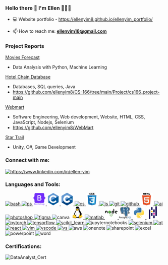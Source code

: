 ### Hello there 👋 I'm Ellen 👩🏻‍💻


<!---
<img width="1834" alt="ellenGitHubBanner" src="https://github.com/ellenyim8/ellenyim8/assets/69826832/d9121c7e-1925-4d8e-975d-e679609087e6">
- Portfolio: https://ellenyim8.github.io/ellenyim_portfolio/
- I'm interested working for any industry, where I can align my skills and passion into the role of Information Security Analyst, Technical Writer, Web Developer, or Data Analyst. 

- 📄 Know about my experiences in cybersecurity, office administration, and website management

- 👯 I’m looking to collaborate with anyone whether to network or work on a project.

- 😄 Pronouns: she/her
- I’m currently seeking for job interviews. Please reach out and connect with me for any entry-level, full-time opportunities as a Data Analyst, Cyber Analyst, or even continuing my role as an Administrative Assistant. 
- 👩🏻‍💻 **Interests: Cybersecurity, Data Analytics, Data Science**

--> 

- 💻 Website portfolio - https://ellenyim8.github.io/ellenyim_portfolio/

- 📫 How to reach me: <b>ellenyim18@gmail.com</b> <br> 

<!---  - 🌱 I’m currently learning Prompt Engineering (Generative AI) practices. --> 
<!--- - 👨‍💻 My public repository projects are available here --> 
<h3 align="left">Project Reports </h3>

[Movies Forecast](https://github.com/user-attachments/files/16114186/CS105.Final.Project.Report.pdf)
* Data Analysis with Python, Machine Learning

[Hotel Chain Database](https://github.com/user-attachments/files/16114194/CS.166.project.report.pdf)
* Databases, SQL queries, Java
* https://github.com/ellenyim8/CS-166/tree/main/Project/cs166_project-main 

[Webmart](https://github.com/user-attachments/files/16114197/cs180.-project.report.pdf)
* Software Engineering, Web development, Website, HTML, CSS, JavaScript, Nodejs, Selenium
* https://github.com/ellenyim8/WebMart

[Star Trail](https://github.com/user-attachments/files/16114205/CS179N_Report.pdf)
* Unity, C#, Game Development
  

<h3 align="left">Connect with me:</h3>
<p align="left">
<a href="https://linkedin.com/in/ellen-yim" target="blank"><img align="center" src="https://raw.githubusercontent.com/rahuldkjain/github-profile-readme-generator/master/src/images/icons/Social/linked-in-alt.svg" alt="https://www.linkedin.com/in/ellen-yim" height="30" width="40" /></a>
</p>

<h3 align="left">Languages and Tools:</h3>
<p align="left"> <a href="https://www.gnu.org/software/bash/" target="_blank" rel="noreferrer"> <img src="https://www.vectorlogo.zone/logos/gnu_bash/gnu_bash-icon.svg" alt="bash" width="40" height="40"/> </a> 
<a href="https://skilicons.dev" target="_blank" rel="noreferrer"> <img src="https://skillicons.dev/icons?i=powershell" alt="ps" width="40" height="40"/> </a> 
<a href="https://getbootstrap.com" target="_blank" rel="noreferrer"> <img src="https://raw.githubusercontent.com/devicons/devicon/master/icons/bootstrap/bootstrap-plain-wordmark.svg" alt="bootstrap" width="40" height="40"/> </a> 
<a href="https://www.cprogramming.com/" target="_blank" rel="noreferrer"> <img src="https://raw.githubusercontent.com/devicons/devicon/master/icons/c/c-original.svg" alt="c" width="40" height="40"/> </a> 
<a href="https://www.w3schools.com/cpp/" target="_blank" rel="noreferrer"> <img src="https://raw.githubusercontent.com/devicons/devicon/master/icons/cplusplus/cplusplus-original.svg" alt="cplusplus" width="40" height="40"/> </a> 
<a href="https://skillicons.dev" target="_blank" rel="noreferrer"> <img src="https://skillicons.dev/icons?i=cs" alt="cs" width="40" height="40"/> </a> 
<a href="https://www.w3schools.com/css/" target="_blank" rel="noreferrer"> <img src="https://raw.githubusercontent.com/devicons/devicon/master/icons/css3/css3-original-wordmark.svg" alt="css3" width="40" height="40"/> </a> 
<a href="https://skillicons.dev" target="_blank" rel="noreferrer"> <img src="https://skillicons.dev/icons?i=js" alt="js" width="40" height="40"/> </a> 
<a href="https://git-scm.com/" target="_blank" rel="noreferrer"> <img src="https://www.vectorlogo.zone/logos/git-scm/git-scm-icon.svg" alt="git" width="40" height="40"/> </a> 
<a href="https://skillicons.dev" target="_blank" rel="noreferrer"> <img src="https://skillicons.dev/icons?i=github" alt="github" width="40" height="40"/> </a> 
<a href="https://www.w3.org/html/" target="_blank" rel="noreferrer"> <img src="https://raw.githubusercontent.com/devicons/devicon/master/icons/html5/html5-original-wordmark.svg" alt="html5" width="40" height="40"/> </a> 
<a href="https://skillicons.dev" target="_blank" rel="noreferrer"> <img src="https://skillicons.dev/icons?i=ai" alt="ai" width="40" height="40"/> </a> 
<a href="https://skillicons.dev" target="_blank" rel="noreferrer"> <img src="https://skillicons.dev/icons?i=ps" alt="photoshop" width="40" height="40"/> </a>  
<a href="https://skillicons.dev" target="_blank" rel="noreferrer"> <img src="https://skillicons.dev/icons?i=figma" alt="figma" width="40" height="40"/> </a>  
<a > <img src="https://github.com/marwin1991/profile-technology-icons/assets/136815194/02494c7c-de6a-43a6-9293-6369696842ed" alt="canva" width="40" height="40"/> </a>
<a href="https://www.linux.org/" target="_blank" rel="noreferrer"> <img src="https://raw.githubusercontent.com/devicons/devicon/master/icons/linux/linux-original.svg" alt="linux" width="40" height="40"/> </a> 
<a href="https://www.mathworks.com/" target="_blank" rel="noreferrer"> <img src="https://upload.wikimedia.org/wikipedia/commons/2/21/Matlab_Logo.png" alt="matlab" width="40" height="40"/> </a> <a href="https://nodejs.org" target="_blank" rel="noreferrer"> <img src="https://raw.githubusercontent.com/devicons/devicon/master/icons/nodejs/nodejs-original-wordmark.svg" alt="nodejs" width="40" height="40"/> </a> 
<a href="https://www.postgresql.org" target="_blank" rel="noreferrer"> <img src="https://raw.githubusercontent.com/devicons/devicon/master/icons/postgresql/postgresql-original-wordmark.svg" alt="postgresql" width="40" height="40"/> </a> 
<a href="https://www.python.org" target="_blank" rel="noreferrer"> <img src="https://raw.githubusercontent.com/devicons/devicon/master/icons/python/python-original.svg" alt="python" width="40" height="40"/> </a> 
<a href="https://pandas.pydata.org/" target="_blank" rel="noreferrer"> <img src="https://raw.githubusercontent.com/devicons/devicon/2ae2a900d2f041da66e950e4d48052658d850630/icons/pandas/pandas-original.svg" alt="pandas" width="40" height="40"/> </a> 
<a href="https://pytorch.org/" target="_blank" rel="noreferrer"> <img src="https://www.vectorlogo.zone/logos/pytorch/pytorch-icon.svg" alt="pytorch" width="40" height="40"/> </a> 
<a href="https://www.tensorflow.org" target="_blank" rel="noreferrer"> <img src="https://www.vectorlogo.zone/logos/tensorflow/tensorflow-icon.svg" alt="tensorflow" width="40" height="40"/> </a> 
<a href="https://scikit-learn.org/" target="_blank" rel="noreferrer"> <img src="https://upload.wikimedia.org/wikipedia/commons/0/05/Scikit_learn_logo_small.svg" alt="scikit_learn" width="40" height="40"/> </a> 
<a > <img src="https://user-images.githubusercontent.com/25181517/183914128-3fc88b4a-4ac1-40e6-9443-9a30182379b7.png" alt="jupyternotebooks" width="40" height="40" /> </a>
<a href="https://www.selenium.dev" target="_blank" rel="noreferrer"> <img src="https://raw.githubusercontent.com/detain/svg-logos/780f25886640cef088af994181646db2f6b1a3f8/svg/selenium-logo.svg" alt="selenium" width="40" height="40"/> </a>  
<a href="https://www.qt.io/" target="_blank" rel="noreferrer"> <img src="https://upload.wikimedia.org/wikipedia/commons/0/0b/Qt_logo_2016.svg" alt="qt" width="40" height="40"/> </a>  
<a href="https://skillicons.dev" target="_blank" rel="noreferrer"> <img src="https://skillicons.dev/icons?i=react" alt="react" width="40" height="40"/> </a> <a href="https://skillicons.dev" target="_blank" rel="noreferrer"> <img src="https://www.skillicons.dev/icons?i=vim" alt="vim" width="40" height="40"/> </a> <a href="https://skillicons.dev" target="_blank" rel="noreferrer"> <img src="https://www.skillicons.dev/icons?i=vscode" alt="vscode" width="40" height="40"/> </a>  <a href="https://skillicons.dev" target="_blank" rel="noreferrer"> <img src="https://skillicons.dev/icons?i=visualstudio" alt="vs" width="40" height="40"/> </a>
<a> <img src="https://user-images.githubusercontent.com/25181517/183896132-54262f2e-6d98-41e3-8888-e40ab5a17326.png" alt="aws" width="40" height="40" /> </a>
<a> <img src="https://github.com/ellenyim8/ellenyim8/assets/69826832/3f53bb2d-ff26-4468-b929-289a9114f7ef" alt="onenote" width="40" height="40" /> </a>
<a> <img src="https://github.com/ellenyim8/ellenyim8/assets/69826832/d638edc5-b78f-418a-af45-e34f6d68b195" alt="sharepoint" width="40" height="40" /> </a>
<a> <img src="https://github.com/ellenyim8/ellenyim8/assets/69826832/0f2b3771-cce0-42b3-af0d-5a8067ea83c9" alt="excel" width="40" height="40" /> </a>
<a> <img src="https://github.com/ellenyim8/ellenyim8/assets/69826832/27c27230-6929-46b2-9669-c1cf3ac918a2" alt="powerpoint" width="40" height="40" /> </a>
<a> <img src="https://github.com/ellenyim8/ellenyim8/assets/69826832/c18d03d6-c380-44ce-ba87-0de9f6b7138a" alt="word" width="40" height="40" /> </a>

<!-- <a href="https://skillicons.dev" target="_blank" rel="noreferrer"> <img src="https://skillicons.dev/icons?i=unity" alt="unity" width="40" height="40"/> </a>  
 -->
<!-- <a href="https://skillicons.dev" target="_blank" rel="noreferrer"> <img src="https://skillicons.dev/icons?i=aws" alt="aws" width="40" height="40"/> </a>
![onenote](https://github.com/ellenyim8/ellenyim8/assets/69826832/3f53bb2d-ff26-4468-b929-289a9114f7ef)
![excel](https://github.com/ellenyim8/ellenyim8/assets/69826832/0f2b3771-cce0-42b3-af0d-5a8067ea83c9)
![powerpoint](https://github.com/ellenyim8/ellenyim8/assets/69826832/27c27230-6929-46b2-9669-c1cf3ac918a2)
![sharepoint](https://github.com/ellenyim8/ellenyim8/assets/69826832/d638edc5-b78f-418a-af45-e34f6d68b195)
-->
</p>

<h3 align="left">Certifications:</h3>

<img width="320" height="240" alt="DataAnalyst_Cert" src="https://github.com/ellenyim8/ellenyim8/assets/69826832/b3f50117-fd55-4483-a6a1-6778a2050a44"/>

<!---
<img src= https://github.com/ellenyim8/ellenyim8/assets/69826832/bcf8b649-cb19-4b0d-b703-85001723bb3b alt="excel-stats-cert" width="320" height="240" />
<img src="https://github.com/ellenyim8/ellenyim8/assets/69826832/bacd885d-3513-4298-a544-18e85a100c59" alt="administrativeassistance" width="320" height="240"/> 

[IBM DA0101EN -Data Analysis](https://github.com/ellenyim8/ellenyim8/files/14183955/IBM.DA0101EN.Certificate._.Cognitive.Class.pdf) <br> 
[IBM ML0101EN -Machine Learning](https://github.com/ellenyim8/ellenyim8/files/14217184/IBM.ML0101EN.Certificate._.Cognitive.Class.pdf) 
<img src="https://github.com/ellenyim8/ellenyim8/assets/69826832/e85ec141-788b-4d1d-a030-1cc04603f452" alt="dataanalysisbadge" width="80" height="80"/>  <br> 
<img src="https://github.com/ellenyim8/ellenyim8/assets/69826832/128cbd75-41db-4116-bc86-ca37c6c05e8d" alt="mlbadge" width="80" height="80"/>
---> 


<!--
**ellenyim8/ellenyim8** is a ✨ _special_ ✨ repository because its `README.md` (this file) appears on your GitHub profile.
Here are some ideas to get you started:
- 🔭 I’m currently working on ...
- 🌱 I’m currently learning ...
- 👯 I’m looking to collaborate on ...
- 🤔 I’m looking for help with ...
- 💬 Ask me about ...
- 📫 How to reach me: ...
- 😄 Pronouns: ...
- ⚡ Fun fact: ...
-->
